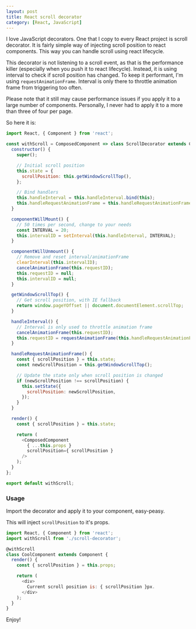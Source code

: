 ```yaml
---
layout: post
title: React scroll decorator
category: [React, JavaScript]
---
```


I love JavaScript decorators. One that I copy to every React project is scroll decorator.
It is fairly simple way of injecting scroll position to react components. This way you can handle scroll using react lifecycle.

This decorator is not listening to a scroll event, as that is the performance killer (especially when you push it to react lifecycle). Instead, it is using interval to check if scroll position has changed. To keep it performant, I'm using `requestAnimationFrame`. Interval is only there to throttle animation frame from triggering too often.

<!--more-->

Please note that it still may cause performance issues if you apply it to a large number of components. Personally, I never had to apply it to a more than three of four per page.

So here it is:

```javascript
import React, { Component } from 'react';

const withScroll = ComposedComponent => class ScrollDecorator extends Component {
  constructor() {
    super();

    // Initial scroll position
    this.state = {
      scrollPosition: this.getWindowScrollTop(),
    };

    // Bind handlers
    this.handleInterval = this.handleInterval.bind(this);
    this.handleRequestAnimationFrame = this.handleRequestAnimationFrame.bind(this);
  }

  componentWillMount() {
    // 50 times per second, change to your needs
    const INTERVAL = 20;
    this.intervalID = setInterval(this.handleInterval, INTERVAL);
  }

  componentWillUnmount() {
    // Remove and reset interval/animationFrame
    clearInterval(this.intervalID);
    cancelAnimationFrame(this.requestID);
    this.requestID = null;
    this.intervalID = null;
  }

  getWindowScrollTop() {
    // Get scroll position, with IE fallback
    return window.pageYOffset || document.documentElement.scrollTop;
  }

  handleInterval() {
    // Interval is only used to throttle animation frame
    cancelAnimationFrame(this.requestID);
    this.requestID = requestAnimationFrame(this.handleRequestAnimationFrame);
  }

  handleRequestAnimationFrame() {
    const { scrollPosition } = this.state;
    const newScrollPosition = this.getWindowScrollTop();

    // Update the state only when scroll position is changed
    if (newScrollPosition !== scrollPosition) {
      this.setState({
        scrollPosition: newScrollPosition,
      });
    }
  }

  render() {
    const { scrollPosition } = this.state;

    return (
      <ComposedComponent
        { ...this.props }
        scrollPosition={ scrollPosition }
      />
    );
  }
};

export default withScroll;
```

### Usage

Import the decorator and apply it to your component, easy-peasy.

This will inject `scrollPosition` to it's props.

```javascript
import React, { Component } from 'react';
import withScroll from './scroll-decorator';

@withScroll
class CoolComponent extends Component {
  render() {
    const { scrollPosition } = this.props;

    return (
      <div>
        Current scroll position is: { scrollPosition }px.
      </div>
    );
  }
}
```

Enjoy!
